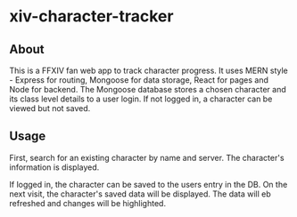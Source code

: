 # xiv-character-tracker

## About
This is a FFXIV fan web app to track character progress. It uses MERN style - Express for routing, Mongoose for data storage, React for pages and Node for backend. The Mongoose database stores a chosen character and its class level details to a user login. If not logged in, a character can be viewed but not saved.

## Usage
First, search for an existing character by name and server. The character's information is displayed.

If logged in, the character can be saved to the users entry in the DB. On the next visit, the character's saved data will be displayed. The data will eb refreshed and changes will be highlighted.